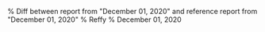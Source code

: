 % Diff between report from "December 01, 2020" and reference report from "December 01, 2020"
% Reffy
% December 01, 2020

